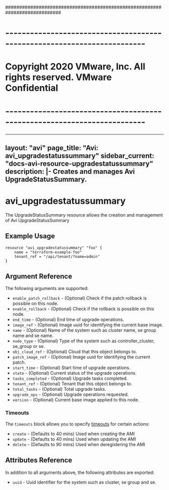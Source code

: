 ############################################################################
# ------------------------------------------------------------------------
# Copyright 2020 VMware, Inc.  All rights reserved. VMware Confidential
# ------------------------------------------------------------------------
###

---
layout: "avi"
page_title: "Avi: avi_upgradestatussummary"
sidebar_current: "docs-avi-resource-upgradestatussummary"
description: |-
  Creates and manages Avi UpgradeStatusSummary.
---

# avi_upgradestatussummary

The UpgradeStatusSummary resource allows the creation and management of Avi UpgradeStatusSummary

## Example Usage

```hcl
resource "avi_upgradestatussummary" "foo" {
    name = "terraform-example-foo"
    tenant_ref = "/api/tenant/?name=admin"
}
```

## Argument Reference

The following arguments are supported:

* `enable_patch_rollback` - (Optional) Check if the patch rollback is possible on this node.
* `enable_rollback` - (Optional) Check if the rollback is possible on this node.
* `end_time` - (Optional) End time of upgrade operations.
* `image_ref` - (Optional) Image uuid for identifying the current base image.
* `name` - (Optional) Name of the system such as cluster name, se group name and se name.
* `node_type` - (Optional) Type of the system such as controller_cluster, se_group or se.
* `obj_cloud_ref` - (Optional) Cloud that this object belongs to.
* `patch_image_ref` - (Optional) Image uuid for identifying the current patch.
* `start_time` - (Optional) Start time of upgrade operations.
* `state` - (Optional) Current status of the upgrade operations.
* `tasks_completed` - (Optional) Upgrade tasks completed.
* `tenant_ref` - (Optional) Tenant that this object belongs to.
* `total_tasks` - (Optional) Total upgrade tasks.
* `upgrade_ops` - (Optional) Upgrade operations requested.
* `version` - (Optional) Current base image applied to this node.


### Timeouts

The `timeouts` block allows you to specify [timeouts](https://www.terraform.io/docs/configuration/resources.html#timeouts) for certain actions:

* `create` - (Defaults to 40 mins) Used when creating the AMI
* `update` - (Defaults to 40 mins) Used when updating the AMI
* `delete` - (Defaults to 90 mins) Used when deregistering the AMI

## Attributes Reference

In addition to all arguments above, the following attributes are exported:

* `uuid` -  Uuid identifier for the system such as cluster, se group and se.

